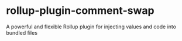 # rollup-plugin-comment-swap
A powerful and flexible Rollup plugin for injecting values and code into bundled files
